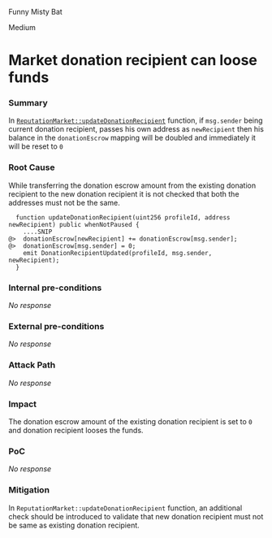 Funny Misty Bat

Medium

# Market donation recipient can loose funds

### Summary

In [`ReputationMarket::updateDonationRecipient`](https://github.com/sherlock-audit/2024-11-ethos-network-ii/blob/main/ethos/packages/contracts/contracts/ReputationMarket.sol#L544C1-L564C4) function, if `msg.sender` being current donation recipient, passes his own address as `newRecipient` then his balance in the `donationEscrow` mapping will be doubled and immediately it will be reset to `0`

### Root Cause

While transferring the donation escrow amount from the existing donation recipient to the new donation recipient it is not checked that both the addresses must not be the same.

```solidity
  function updateDonationRecipient(uint256 profileId, address newRecipient) public whenNotPaused {
    ....SNIP
@>  donationEscrow[newRecipient] += donationEscrow[msg.sender];
@>  donationEscrow[msg.sender] = 0;
    emit DonationRecipientUpdated(profileId, msg.sender, newRecipient);
  }
```

### Internal pre-conditions

_No response_

### External pre-conditions

_No response_

### Attack Path

_No response_

### Impact

The donation escrow amount of the existing donation recipient is set to `0` and donation recipient looses the funds.

### PoC

_No response_

### Mitigation

In `ReputationMarket::updateDonationRecipient` function, an additional check should be introduced to validate that new donation recipient must not be same as existing donation recipient.